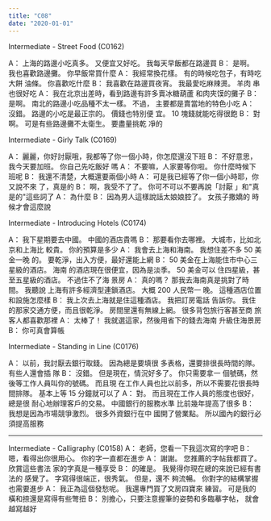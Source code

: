 ```yaml
---
title: "C08"
date: "2020-01-01"
---
```


Intermediate - Street Food (C0162)

A： 上海的路邊小吃真多。 又便宜又好吃。 我每天早飯都在路邊買
B： 是啊。 我也喜歡路邊攤。 你早飯常買什麼
A： 我經常換花樣。 有的時候吃包子，有時吃大餅 油條。 你喜歡吃什麼
B： 我喜歡在路邊買夜宵。 我最愛吃麻辣燙。 羊肉 串也很好吃
A： 我在北京出差時，看到路邊有許多賣冰糖葫蘆 和肉夾馍的攤子
B： 是啊。 南北的路邊小吃品種不太一樣。 不過， 主要都是賣當地的特色小吃
A： 沒錯。 路邊的小吃是最正宗的。 價錢也特別便 宜。 10 塊錢就能吃得很飽
B： 對啊。 可是有些路邊攤不太衛生。 要盡量挑乾 凈的

Intermediate - Girly Talk (C0169)

A： 麗麗，你好討厭哦，我都等了你一個小時，你怎麼還沒下班
B： 不好意思，我今天要加班。 你自己先吃飯好 嗎
A： 不要嘛，人家要等你啦。 你什麼時候下班呢
B： 我還不清楚，大概還要兩個小時
A： 可是我已經等了你一個小時耶，你又說不來 了，真是的
B： 啊，我受不了了。 你可不可以不要再說「討厭 」和"真是的"這些詞了
A： 為什麼
B： 因為男人這樣說話太娘娘腔了。 女孩子撒嬌的 時候才會這麼說

Intermediate - Introducing Hotels (C0174)

A： 我下星期要去中國。 中國的酒店貴嗎
B： 那要看你去哪裡。 大城市，比如北京和上海比 較貴。 你的預算是多少
A： 我會去上海和海南。 我想住差不多 50 美金一晚 的。 要乾淨，出入方便，最好還能上網
B： 50 美金在上海能住市中心三星級的酒店。 海南 的酒店現在很便宜，因為是淡季。 50 美金可以 住四星級，甚至五星級的酒店。 不過住不了海 景房
A： 真的嗎？ 那我去海南真是挑對了時間。 我聽說 上海有許多經濟型連鎖酒店。 大概 200 人民幣一 晚。 這種酒店位置和設施怎麼樣
B： 我上次去上海就是住這種酒店。 我把訂房電話 告訴你。 我住的那家交通方便，而且很乾淨。 房間里還有無線上網。 很多背包旅行客甚至商 旅客人都喜歡那裡
A： 太棒了！ 我就選這家，然後用省下的錢去海南 升級住海景房
B： 你可真會算帳

Intermediate - Standing in Line (C0176)

A： 以前，我討厭去銀行取錢。 因為總是要填很 多表格，還要排很長時間的隊。 有些人還會插 隊
B： 沒錯。 但是現在，情況好多了。 你只需要拿一 個號碼，然後等工作人員叫你的號碼。 而且現 在工作人員也比以前多，所以不需要花很長時 間排隊。 基本上等 15 分鐘就可以了
A： 對。 而且現在工作人員的態度也很好，總是很 耐心地辦理客戶的交易。 中國銀行的服務水準 比前幾年提高了很多
B： 我想是因為市場競爭激烈。 很多外資銀行在中 國開了營業點。 所以國內的銀行必須提高服務

---

Intermediate - Calligraphy (C0158)
A： 老師，您看一下我這次寫的字吧
B： 嗯，看得出你很用心。 你的字一直都在進步
A： 謝謝。 您推薦的字帖我都買了。 欣賞這些書法 家的字真是一種享受
B： 的確是。 我覺得你現在總的來說已經有書法的 感覺了。 字寫得很端正，很秀氣。 但是，還不 夠流暢。 你對字的結構掌握也需要進步
A： 我正為這個發愁呢。 我還專門買了文房四寶來 練習。 可是我的橫和捺還是寫得有些彆扭
B： 別擔心，只要注意握筆的姿勢和多臨摹字帖， 就會越寫越好
